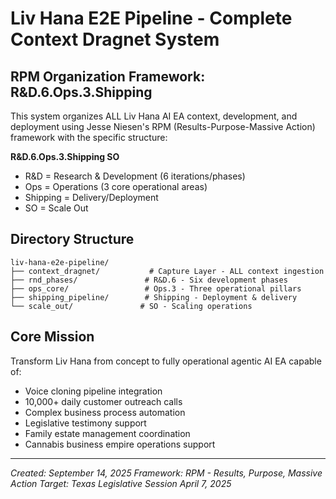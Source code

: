 # Liv Hana E2E Pipeline - Complete Context Dragnet System

## RPM Organization Framework: R&D.6.Ops.3.Shipping

This system organizes ALL Liv Hana AI EA context, development, and deployment using Jesse Niesen's RPM (Results-Purpose-Massive Action) framework with the specific structure:

**R&D.6.Ops.3.Shipping SO**
- R&D = Research & Development (6 iterations/phases)
- Ops = Operations (3 core operational areas)  
- Shipping = Delivery/Deployment
- SO = Scale Out

## Directory Structure

```
liv-hana-e2e-pipeline/
├── context_dragnet/           # Capture Layer - ALL context ingestion
├── rnd_phases/               # R&D.6 - Six development phases
├── ops_core/                 # Ops.3 - Three operational pillars
├── shipping_pipeline/        # Shipping - Deployment & delivery
└── scale_out/               # SO - Scaling operations
```

## Core Mission
Transform Liv Hana from concept to fully operational agentic AI EA capable of:
- Voice cloning pipeline integration
- 10,000+ daily customer outreach calls
- Complex business process automation
- Legislative testimony support
- Family estate management coordination
- Cannabis business empire operations support

---
*Created: September 14, 2025*
*Framework: RPM - Results, Purpose, Massive Action*
*Target: Texas Legislative Session April 7, 2025*

